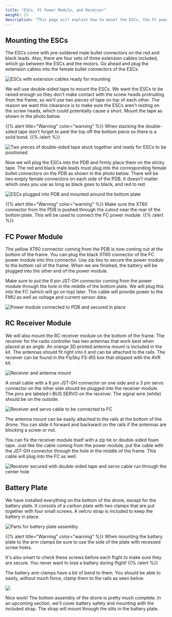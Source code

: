```yaml
---
title: "ESCs, FC Power Module, and Receiver"
weight: 13
description: "This page will explain how to mount the ESCs, the FC power module and the RC receiver module."
---
```


## Mounting the ESCs

The ESCs come with pre-soldered male bullet connectors on the red and black leads.
Also, there are four sets of three extension cables included, which go between the
ESCs and the motors. Go ahead and plug the extension cables into the female
bullet connectors of the ESCs.

![ESCs with extension cables ready for mounting](esc_extension_wires.jpg)

We will use double-sided tape to mount the ESCs. We want the ESCs to be raised
enough so they don't make contact with the screw heads protruding from the frame,
so we'll use two pieces of tape on top of each other. The reason we want this
clearance is to make sure the ESCs aren't resting on the screw heads,
which could potentially cause a short. Mount the tape as shown in the photo below.

{{% alert title="Warning" color="warning" %}}
When stacking the double-sided tape don't forget to peel the
top off the bottom piece so there is a solid bond.
{{% /alert %}}

![Two pieces of double-sided tape stuck together and ready for ESCs to be positioned](double_sided_tape.jpg)

Now we will plug the ESCs into the PDB and firmly place them on the sticky tape.
The red and black male leads must plug into the corresponding female bullet
connectors on the PDB as shown in the photo below. There will be two empty
female connectors on each side of the PDB. It doesn't matter which ones
you use as long as black goes to black, and red to red.

![ESCs plugged into PDB and mounted around the bottom plate](escs_mounted.jpg)

{{% alert title="Warning" color="warning" %}}
Make sure the XT60 connector from the PDB is pushed through the
cutout near the rear of the bottom plate. This will be used to
connect the FC power module.
{{% /alert %}}

## FC Power Module

The yellow XT60 connector coming from the PDB is now coming out at the
bottom of the frame. You can plug the black XT60 connector of the FC power
module into this connector. Use zip ties to secure the power module to the
bottom rail of the frame. When we are finished, the battery will be plugged
into the other end of the power module.

Make sure to put the 6 pin JST-GH connector coming from the power module
through the hole in the middle of the bottom plate. We will plug this into
the FC (which will go on top) later. This cable will provide power to the FMU
as well as voltage and current sensor data.

![Power module connected to PDB and secured in place](power_module_mounted.jpg)

## RC Receiver Module

We will also mount the RC receiver module on the bottom of the frame.
The receiver for the radio controller has two antennas that work best when
placed at an angle. An orange 3D printed antenna mount is included in the kit.
The antennas should fit right into it and can be attached to the rails.
The receiver can be found in the FlySky FS-i6S box that shipped with the AVR kit.

![Receiver and antenna mount](receiver_antenna.jpg)

A small cable with a 6 pin JST-GH connector on one side and a 3 pin
servo connector on the other side should be plugged into the receiver module.
The pins are labeled i-BUS SERVO on the receiver. The signal wire (white)
should be on the outside.

![Receiver and servo cable to be connected to FC](receiver_servo_cable.jpg)

The antenna mount can be easily attached to the rails at the bottom of the drone.
You can slide it forward and backward on the rails if the antennas are blocking a
screw or nut.

You can fix the receiver module itself with a zip tie or double-sided foam tape.
Just like the cable coming from the power module, put the cable with the JST-GH
connector through the hole in the middle of the frame. This cable will plug into
the FC as well.

![Receiver secured with double-sided tape and servo cable run through the center hole](receiver_mounted.jpg)

## Battery Plate

We have installed everything on the bottom of the drone, except for the battery plate.
It consists of a carbon plate with two clamps that are put together with four
small screws. A velcro strap is included to keep the battery in place.

![Parts for battery plate assembly](battery_mount.jpg)

{{% alert title="Warning" color="warning" %}}
When mounting the battery plate to the arm clamps be sure to use the side of
the plate with recessed screw holes.

It's also smart to check these screws before each flight to make sure they
are secure. You never want to lose a battery during flight!
{{% /alert %}}

The battery arm clamps have a bit of bend to them. You should be able to easily,
without much force, clamp them to the rails as seen below.

![](battery_plate_mounted.jpg)

Nice work! The bottom assembly of the drone is pretty much complete.
In an upcoming section, we'll cover battery safety and mounting with the
included strap. The strap will mount through the slits in the battery plate.
